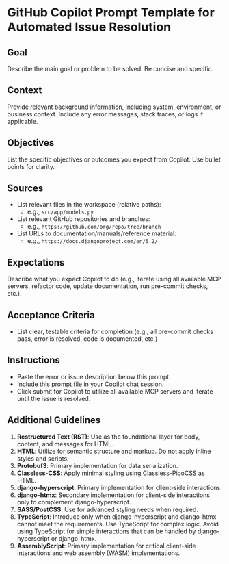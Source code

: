 # GitHub Copilot Prompt Template for Automated Issue Resolution

## Goal

Describe the main goal or problem to be solved. Be concise and specific.

## Context

Provide relevant background information, including system, environment, or
business context. Include any error messages, stack traces, or logs if
applicable.

## Objectives

List the specific objectives or outcomes you expect from Copilot. Use bullet
points for clarity.

## Sources

- List relevant files in the workspace (relative paths):
  - e.g., `src/app/models.py`
- List relevant GitHub repositories and branches:
  - e.g., `https://github.com/org/repo/tree/branch`
- List URLs to documentation/manuals/reference material:
  - e.g., `https://docs.djangoproject.com/en/5.2/`

## Expectations

Describe what you expect Copilot to do (e.g., iterate using all available MCP
servers, refactor code, update documentation, run pre-commit checks, etc.).

## Acceptance Criteria

- List clear, testable criteria for completion (e.g., all pre-commit checks
  pass, error is resolved, code is documented, etc.)

## Instructions

- Paste the error or issue description below this prompt.
- Include this prompt file in your Copilot chat session.
- Click submit for Copilot to utilize all available MCP servers and iterate
  until the issue is resolved.

## Additional Guidelines

1. **Restructured Text (RST)**: Use as the foundational layer for body,
   content, and messages for HTML.
2. **HTML**: Utilize for semantic structure and markup. Do not apply inline
   styles and scripts.
3. **Protobuf3**: Primary implementation for data serialization.
4. **Classless-CSS**: Apply minimal styling using Classless-PicoCSS as HTML.
5. **django-hyperscript**: Primary implementation for client-side interactions.
6. **django-htmx**: Secondary implementation for client-side interactions only
   to complement django-hyperscript.
7. **SASS/PostCSS**: Use for advanced styling needs when required.
8. **TypeScript**: Introduce only when django-hyperscript and django-htmx
   cannot meet the requirements. Use TypeScript for complex logic. Avoid using
   TypeScript for simple interactions that can be handled by django-hyperscript
   or django-htmx.
9. **AssemblyScript**: Primary implementation for critical client-side
   interactions and web assembly (WASM) implementations.
